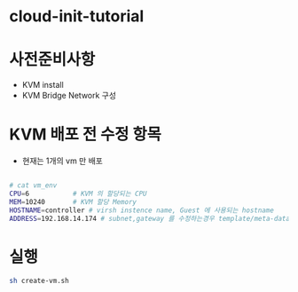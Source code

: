 # cloud-init-tutorial

# 사전준비사항 

* KVM install 
* KVM Bridge Network 구성 

# KVM 배포 전 수정 항목 

* 현재는 1개의 vm 만 배포

```sh 

# cat vm_env 
CPU=6			# KVM 의 할당되는 CPU
MEM=10240		# KVM 할당 Memory
HOSTNAME=controller	# virsh instence name, Guest 에 사용되는 hostname
ADDRESS=192.168.14.174 # subnet,gateway 를 수정하는경우 template/meta-data 직접 수정 

```

# 실행 

```sh 
sh create-vm.sh
```
